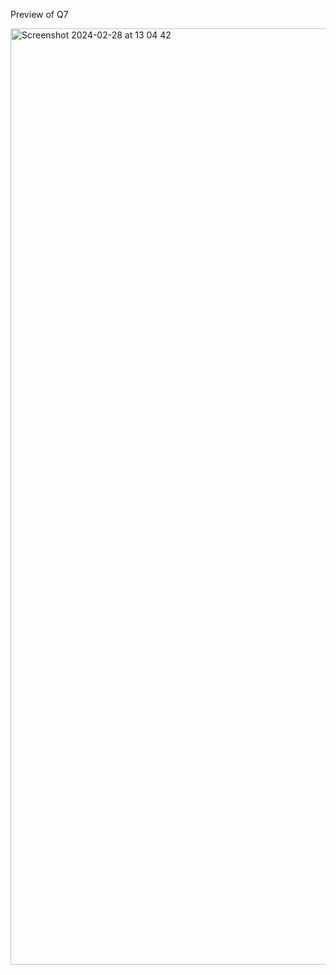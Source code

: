 Preview of Q7

<img width="1498" alt="Screenshot 2024-02-28 at 13 04 42" src="https://github.com/dumanbanu/dogus7/assets/23723097/8d7017b9-b1cc-446a-b986-7fedaf14903c">
